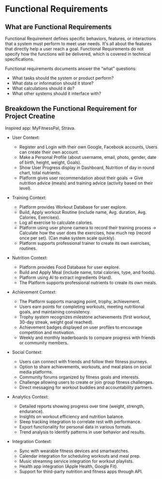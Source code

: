 # Functional Requirements

## What are Functional Requirements

Functional Requirement defines specific behaviors, features, or interactions that a system must perform to meet user
needs. It's all about the features that directly help a user reach a goal. Functional Requirements do not specify how
the functions will be delivered, which is covered in technical specifications.

Functional requirements documents answer the “what” questions:

- What tasks should the system or product perform?
- What data or information should it store?
- What calculations should it do?
- What other systems should it interface with?

## Breakdown the Functional Requirement for Project Creatine

Inspired app: MyFitnessPal, Strava.

- User Context:
    - Register and Login with their own Google, Facebook accounts, Users can create their own account.
    - Make a Personal Profile (about username, email, photo, gender, date of birth, height, weight, Goals).
    - Show User Progress display in Dashboard, Nutrition of day in round chart, total nutrients.
    - Platform gives user recommendation about their goals → Give nutrition advice (meals) and training advice (activity
      based on their level).
  
- Training Context:
    - Platform provides Workout Database for user explore.
    - Build, Apply workout Routine (include name, Avg. duration, Avg. Calories, Exercises).
    - Log all exercise to calculate calories.
    - Platform using user phone camera to record their training process → Calculate how the user does the exercises,
      how much rep (record once per set). (Can make system scale quickly).
    - Platform supports professional trainer to create its own exercises, routines.

- Nutrition Context:
    - Platform provides Food Database for user explore.
    - Build and Apply Meal (include name, total calories, type, and foods).
    - Platform using AI to extract ingredients (Hard).
    - The Platform supports professional nutrients to create its own meals.

- Achievement Context:
  - The Platform supports managing point, trophy, achievement.
  - Users earn points for completing workouts, meeting nutritional goals, and maintaining consistency.
  - Trophy system recognizes milestone achievements (first workout, 30-day streak, weight goal reached).
  - Achievement badges displayed on user profiles to encourage competition and motivation.
  - Weekly and monthly leaderboards to compare progress with friends or community members.

- Social Context:
  - Users can connect with friends and follow their fitness journeys.
  - Option to share achievements, workouts, and meal plans on social media platforms.
  - Community forums organized by fitness goals and interests.
  - Challenge allowing users to create or join group fitness challenges.
  - Direct messaging for workout buddies and accountability partners.

- Analytics Context:
  - Detailed reports showing progress over time (weight, strength, endurance).
  - Insights on workout efficiency and nutrition balance.
  - Sleep tracking integration to correlate rest with performance.
  - Export functionality for personal data in various formats.
  - Trend analysis to identify patterns in user behavior and results.

- Integration Context:
  - Sync with wearable fitness devices and smartwatches.
  - Calendar integration for scheduling workouts and meal prep.
  - Music streaming service integration for workout playlists.
  - Health app integration (Apple Health, Google Fit).
  - Support for third-party nutrition and fitness apps through API.